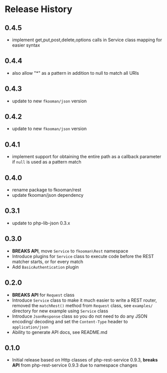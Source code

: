 # Release History

## 0.4.5
* implement get,put,post,delete,options calls in Service class mapping
  for easier syntax

## 0.4.4
* also allow "*" as a pattern in addition to null to match all URIs

## 0.4.3
* update to new `fkooman/json` version

## 0.4.2
* update to new `fkooman/json` version

## 0.4.1
* implement support for obtaining the entire path as a callback parameter
  if `null` is used as a pattern match

## 0.4.0
* rename package to fkooman/rest
* update fkooman/json dependency

## 0.3.1
* update to php-lib-json 0.3.x

## 0.3.0
* **BREAKS API**, move `Service` to `fkooman\Rest` namespace
* Introduce plugins for `Service` class to execute code before
  the REST matcher starts, or for every match
* Add `BasicAuthentication` plugin

## 0.2.0
* **BREAKS API** for `Request` class
* Introduce `Service` class to make it much easier to write a REST router, 
  removed the `matchRest()` method from `Request` class, see `examples/` 
  directory for new example using `Service` class
* Introduce `JsonResponse` class so you do not need to do any JSON encoding/
  decoding and set the `Content-Type` header to `application/json`
* Ability to generate API docs, see README.md

## 0.1.0 
* Initial release based on Http classes of php-rest-service 0.9.3, **breaks
  API** from php-rest-service 0.9.3 due to namespace changes

